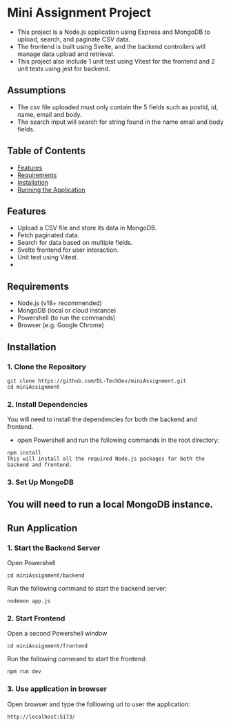 # Mini Assignment Project
- This project is a Node.js application using Express and MongoDB to upload, search, and paginate CSV data.
- The frontend is built using Svelte, and the backend controllers will manage data upload and retrieval.
- This project also include 1 unit test using Vitest for the frontend and 2 unit tests using jest for backend.

## Assumptions
- The csv file uploaded must only contain the 5 fields such as postId, id, name, email and body.
- The search input will search for string found in the name email and body fields.

## Table of Contents
- [Features](#features)
- [Requirements](#requirements)
- [Installation](#installation)
- [Running the Application](#run-application)

## Features
- Upload a CSV file and store its data in MongoDB.
- Fetch paginated data.
- Search for data based on multiple fields.
- Svelte frontend for user interaction.
- Unit test using Vitest.
- 
## Requirements
- Node.js (v18+ recommended)
- MongoDB (local or cloud instance)
- Powershell (to run the commands)
- Browser (e.g. Google Chrome)

## Installation
### 1. Clone the Repository
```
git clone https://github.com/DL-TechDev/miniAssignment.git
cd miniAssignment
```

### 2. Install Dependencies
You will need to install the dependencies for both the backend and frontend.
- open Powershell and run the following commands in the root directory:
```
npm install
This will install all the required Node.js packages for both the backend and frontend.
```

### 3. Set Up MongoDB
You will need to run a local MongoDB instance.
--------------------------------------------------------------------
## Run Application

### 1. Start the Backend Server
Open Powershell
```
cd miniAssignment/backend
```
Run the following command to start the backend server:
```
nodemon app.js
```
### 2. Start Frontend
Open a second Powershell window
```
cd miniAssignment/frontend
```
Run the following command to start the frontend:
```
npm run dev
```
### 3. Use application in browser
Open browser and type the folllowing url to user the application:
```
http://localhost:5173/
```
